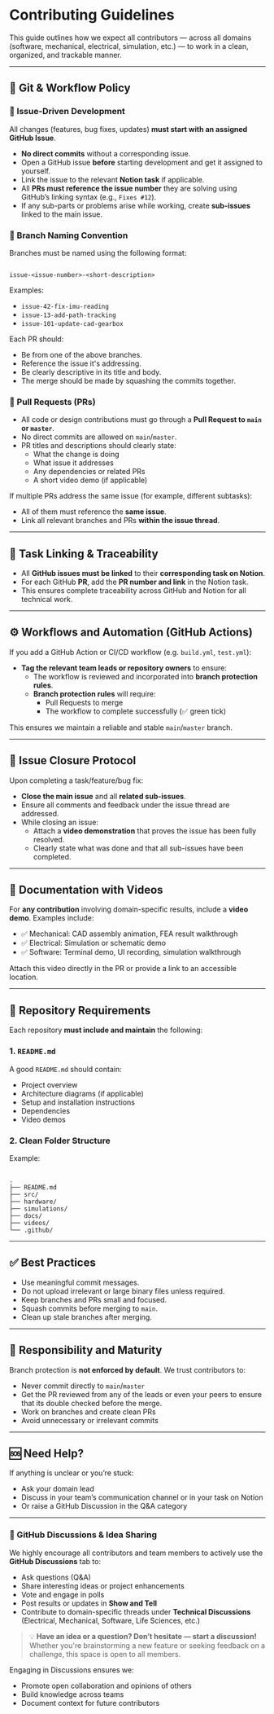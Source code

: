 # Contributing Guidelines

This guide outlines how we expect all contributors — across all domains (software, mechanical, electrical, simulation, etc.) — to work in a clean, organized, and trackable manner.

---

## 🔁 Git & Workflow Policy

### 🔸 Issue-Driven Development

All changes (features, bug fixes, updates) **must start with an assigned GitHub Issue**.

- **No direct commits** without a corresponding issue.
- Open a GitHub issue **before** starting development and get it assigned to yourself.
- Link the issue to the relevant **Notion task** if applicable.
- All **PRs must reference the issue number** they are solving using GitHub’s linking syntax (e.g., `Fixes #12`).
- If any sub-parts or problems arise while working, create **sub-issues** linked to the main issue.

### 🔸 Branch Naming Convention

Branches must be named using the following format:
```

issue-<issue-number>-<short-description>

```

Examples:
- `issue-42-fix-imu-reading`
- `issue-13-add-path-tracking`
- `issue-101-update-cad-gearbox`

Each PR should:
- Be from one of the above branches.
- Reference the issue it's addressing.
- Be clearly descriptive in its title and body.
- The merge should be made by squashing the commits together.

### 🔸 Pull Requests (PRs)

- All code or design contributions must go through a **Pull Request to `main` or `master`**.
- No direct commits are allowed on `main`/`master`.
- PR titles and descriptions should clearly state:
  - What the change is doing
  - What issue it addresses
  - Any dependencies or related PRs
  - A short video demo (if applicable)

If multiple PRs address the same issue (for example, different subtasks):
- All of them must reference the **same issue**.
- Link all relevant branches and PRs **within the issue thread**.

---

## 🧠 Task Linking & Traceability

- All **GitHub issues must be linked** to their **corresponding task on Notion**.
- For each GitHub **PR**, add the **PR number and link** in the Notion task.
- This ensures complete traceability across GitHub and Notion for all technical work.

---

## ⚙️ Workflows and Automation (GitHub Actions)

If you add a GitHub Action or CI/CD workflow (e.g. `build.yml`, `test.yml`):
- **Tag the relevant team leads or repository owners** to ensure:
  - The workflow is reviewed and incorporated into **branch protection rules**.
  - **Branch protection rules** will require:
    - Pull Requests to merge
    - The workflow to complete successfully (✅ green tick)

This ensures we maintain a reliable and stable `main`/`master` branch.

---

## 📌 Issue Closure Protocol

Upon completing a task/feature/bug fix:
- **Close the main issue** and all **related sub-issues**.
- Ensure all comments and feedback under the issue thread are addressed.
- While closing an issue:
  - Attach a **video demonstration** that proves the issue has been fully resolved.
  - Clearly state what was done and that all sub-issues have been completed.

---

## 🎥 Documentation with Videos

For **any contribution** involving domain-specific results, include a **video demo**. Examples include:
- ✅ Mechanical: CAD assembly animation, FEA result walkthrough
- ✅ Electrical: Simulation or schematic demo
- ✅ Software: Terminal demo, UI recording, simulation walkthrough

Attach this video directly in the PR or provide a link to an accessible location.

---

## 📁 Repository Requirements

Each repository **must include and maintain** the following:

### 1. `README.md`
A good `README.md` should contain:
- Project overview
- Architecture diagrams (if applicable)
- Setup and installation instructions
- Dependencies
- Video demos

### 2. Clean Folder Structure

Example:
```

.
├── README.md
├── src/
├── hardware/
├── simulations/
├── docs/
├── videos/
└── .github/

```

---

## ✅ Best Practices

- Use meaningful commit messages.
- Do not upload irrelevant or large binary files unless required.
- Keep branches and PRs small and focused.
- Squash commits before merging to `main`.
- Clean up stale branches after merging.

---

## 🔐 Responsibility and Maturity

Branch protection is **not enforced by default**. We trust contributors to:
- Never commit directly to `main`/`master`
- Get the PR reviewed from any of the leads or even your peers to ensure that its double checked before the merge.
- Work on branches and create clean PRs
- Avoid unnecessary or irrelevant commits

---

## 🆘 Need Help?

If anything is unclear or you’re stuck:
- Ask your domain lead
- Discuss in your team’s communication channel or in your task on Notion
- Or raise a GitHub Discussion in the Q&A category

---

### 💬 GitHub Discussions & Idea Sharing

We highly encourage all contributors and team members to actively use the **GitHub Discussions** tab to:

* Ask questions (Q\&A)
* Share interesting ideas or project enhancements
* Vote and engage in polls
* Post results or updates in **Show and Tell**
* Contribute to domain-specific threads under **Technical Discussions** (Electrical, Mechanical, Software, Life Sciences, etc.)

> 💡 **Have an idea or a question? Don’t hesitate — start a discussion!**
> Whether you're brainstorming a new feature or seeking feedback on a challenge, this space is open to all members.

Engaging in Discussions ensures we:

* Promote open collaboration and opinions of others
* Build knowledge across teams
* Document context for future contributors
